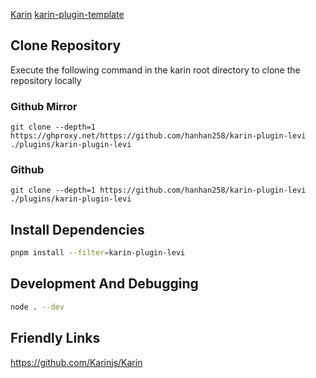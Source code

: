 [Karin](https://github.com/karinjs/karin) [karin-plugin-template](https://github.com/KarinJS/karin-plugin-template)

## Clone Repository

Execute the following command in the karin root directory to clone the repository locally

### Github Mirror

```
git clone --depth=1 https://ghproxy.net/https://github.com/hanhan258/karin-plugin-levi ./plugins/karin-plugin-levi
```

### Github

```
git clone --depth=1 https://github.com/hanhan258/karin-plugin-levi ./plugins/karin-plugin-levi
```

## Install Dependencies

```bash
pnpm install --filter=karin-plugin-levi
```


## Development And Debugging

```bash
node . --dev
```

## Friendly Links
https://github.com/Karinjs/Karin
